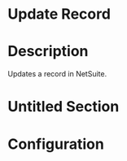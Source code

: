 ﻿# Update Record

# Description

Updates a record in NetSuite.

# Untitled Section

# Configuration
